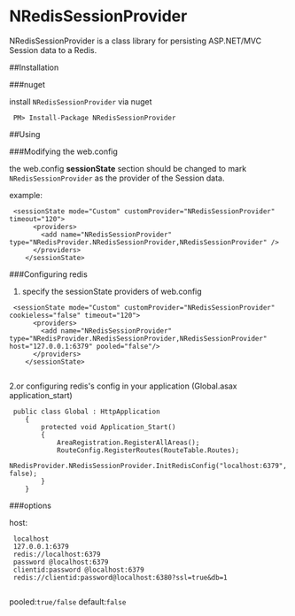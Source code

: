 # NRedisSessionProvider
NRedisSessionProvider is a class library for persisting ASP.NET/MVC Session data to a Redis.

##Installation

###nuget

 install `NRedisSessionProvider`  via nuget

```
 PM> Install-Package NRedisSessionProvider
```

##Using

###Modifying the web.config

the web.config **sessionState** section should be changed to mark `NRedisSessionProvider` as the provider of the Session data.

example:

```
 <sessionState mode="Custom" customProvider="NRedisSessionProvider" timeout="120">
      <providers>
        <add name="NRedisSessionProvider" type="NRedisProvider.NRedisSessionProvider,NRedisSessionProvider" />
      </providers>
    </sessionState>
```

###Configuring redis 

1. specify the sessionState providers of web.config 

```
 <sessionState mode="Custom" customProvider="NRedisSessionProvider" cookieless="false" timeout="120">
      <providers>
        <add name="NRedisSessionProvider" type="NRedisProvider.NRedisSessionProvider,NRedisSessionProvider" host="127.0.0.1:6379" pooled="false"/>
      </providers>
    </sessionState>
    
```

2.or configuring redis's config in your application (Global.asax application_start)

```
 public class Global : HttpApplication
	{
		protected void Application_Start()
		{
			AreaRegistration.RegisterAllAreas();
			RouteConfig.RegisterRoutes(RouteTable.Routes);
  			NRedisProvider.NRedisSessionProvider.InitRedisConfig("localhost:6379", false);
		}
	}

```


###options

host:

```
 localhost
 127.0.0.1:6379
 redis://localhost:6379
 password @localhost:6379
 clientid:password @localhost:6379
 redis://clientid:password@localhost:6380?ssl=true&db=1
 
```

pooled:`true/false`  default:`false`